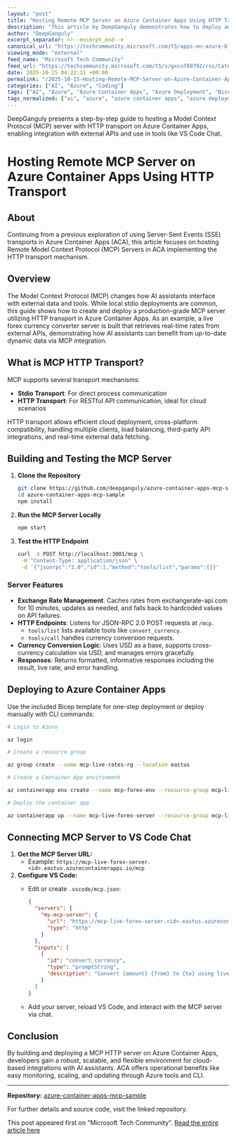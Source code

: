 ```yaml
---
layout: "post"
title: "Hosting Remote MCP Server on Azure Container Apps Using HTTP Transport"
description: "This article by DeepGanguly demonstrates how to deploy and run a Model Context Protocol (MCP) server using the HTTP transport mechanism on Azure Container Apps (ACA). It details building a live forex converter server, integrating external APIs for real-time data, and configuring connectivity for AI assistants like VS Code Chat. The guide covers local development, Azure deployment steps with Bicep, and setup for cloud-based scaling, monitoring, and updates."
author: "DeepGanguly"
excerpt_separator: <!--excerpt_end-->
canonical_url: "https://techcommunity.microsoft.com/t5/apps-on-azure-blog/hosting-remote-mcp-server-on-azure-container-apps-aca-using/ba-p/4459263"
viewing_mode: "external"
feed_name: "Microsoft Tech Community"
feed_url: "https://techcommunity.microsoft.com/t5/s/gxcuf89792/rss/Category?category.id=Azure"
date: 2025-10-15 04:22:11 +00:00
permalink: "/2025-10-15-Hosting-Remote-MCP-Server-on-Azure-Container-Apps-Using-HTTP-Transport.html"
categories: ["AI", "Azure", "Coding"]
tags: ["AI", "Azure", "Azure Container Apps", "Azure Deployment", "Bicep", "Cloud Scaling", "Coding", "Community", "Containerization", "Currency Conversion", "HTTP Transport", "JSON RPC", "Live Forex Rates", "MCP", "Node.js", "REST API", "Serverless", "VS Code Chat"]
tags_normalized: ["ai", "azure", "azure container apps", "azure deployment", "bicep", "cloud scaling", "coding", "community", "containerization", "currency conversion", "http transport", "json rpc", "live forex rates", "mcp", "nodedotjs", "rest api", "serverless", "vs code chat"]
---
```


DeepGanguly presents a step-by-step guide to hosting a Model Context Protocol (MCP) server with HTTP transport on Azure Container Apps, enabling integration with external APIs and use in tools like VS Code Chat.<!--excerpt_end-->

# Hosting Remote MCP Server on Azure Container Apps Using HTTP Transport

## About

Continuing from a previous exploration of using Server-Sent Events (SSE) transports in Azure Container Apps (ACA), this article focuses on hosting Remote Model Context Protocol (MCP) Servers in ACA implementing the HTTP transport mechanism.

## Overview

The Model Context Protocol (MCP) changes how AI assistants interface with external data and tools. While local stdio deployments are common, this guide shows how to create and deploy a production-grade MCP server utilizing HTTP transport in Azure Container Apps. As an example, a live forex currency converter server is built that retrieves real-time rates from external APIs, demonstrating how AI assistants can benefit from up-to-date dynamic data via MCP integration.

## What is MCP HTTP Transport?

MCP supports several transport mechanisms:

- **Stdio Transport**: For direct process communication
- **HTTP Transport**: For RESTful API communication, ideal for cloud scenarios

HTTP transport allows efficient cloud deployment, cross-platform compatibility, handling multiple clients, load balancing, third-party API integrations, and real-time external data fetching.

## Building and Testing the MCP Server

1. **Clone the Repository**

   ```bash
   git clone https://github.com/deepganguly/azure-container-apps-mcp-sample.git
   cd azure-container-apps-mcp-sample
   npm install
   ```

2. **Run the MCP Server Locally**

   ```bash
   npm start
   ```

3. **Test the HTTP Endpoint**

   ```bash
   curl -X POST http://localhost:3001/mcp \
    -H "Content-Type: application/json" \
    -d '{"jsonrpc":"2.0","id":1,"method":"tools/list","params":{}}'
   ```

### Server Features

- **Exchange Rate Management**: Caches rates from exchangerate-api.com for 10 minutes, updates as needed, and falls back to hardcoded values on API failures.
- **HTTP Endpoints**: Listens for JSON-RPC 2.0 POST requests at `/mcp`.
  - `tools/list` lists available tools like `convert_currency`.
  - `tools/call` handles currency conversion requests.
- **Currency Conversion Logic**: Uses USD as a base, supports cross-currency calculation via USD, and manages errors gracefully.
- **Responses**: Returns formatted, informative responses including the result, live rate, and error handling.

## Deploying to Azure Container Apps

Use the included Bicep template for one-step deployment or deploy manually with CLI commands:

```bash
# Login to Azure

az login

# Create a resource group

az group create --name mcp-live-rates-rg --location eastus

# Create a Container App environment

az containerapp env create --name mcp-forex-env --resource-group mcp-live-rates-rg --location eastus

# Deploy the container app

az containerapp up --name mcp-live-forex-server --resource-group mcp-live-rates-rg --environment mcp-forex-env --source . --target-port 3001 --ingress external
```

## Connecting MCP Server to VS Code Chat

1. **Get the MCP Server URL:**
   - Example: `https://mcp-live-forex-server.<id>.eastus.azurecontainerapps.io/mcp`
2. **Configure VS Code:**
   - Edit or create `.vscode/mcp.json`:

     ```json
     {
       "servers": {
         "my-mcp-server": {
           "url": "https://mcp-live-forex-server.<id>.eastus.azurecontainerapps.io/mcp",
           "type": "http"
         }
       },
       "inputs": [
         {
           "id": "convert_currency",
           "type": "promptString",
           "description": "Convert {amount} {from} to {to} using live exchange rates"
         }
       ]
     }
     ```

   - Add your server, reload VS Code, and interact with the MCP server via chat.

## Conclusion

By building and deploying a MCP HTTP server on Azure Container Apps, developers gain a robust, scalable, and flexible environment for cloud-based integrations with AI assistants. ACA offers operational benefits like easy monitoring, scaling, and updating through Azure tools and CLI.

---
**Repository:** [azure-container-apps-mcp-sample](https://github.com/deepganguly/azure-container-apps-mcp-sample)

For further details and source code, visit the linked repository.

This post appeared first on "Microsoft Tech Community". [Read the entire article here](https://techcommunity.microsoft.com/t5/apps-on-azure-blog/hosting-remote-mcp-server-on-azure-container-apps-aca-using/ba-p/4459263)
